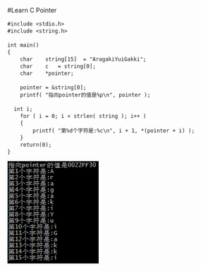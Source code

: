 ﻿#Learn C Pointer

```
#include <stdio.h>
#include <string.h>

int main()
{
	char	string[15]	= "AragakiYuiGakki";
	char	c	= string[0];
	char	*pointer;

	pointer = &string[0];
	printf( "指向pointer的值是%p\n", pointer );

  int i;
	for ( i = 0; i < strlen( string ); i++ )
	{
		printf( "第%d个字符是:%c\n", i + 1, *(pointer + i) );
	}
	return(0);
}
```
  
![打印结果:](https://github.com/OtakuWeiZhao/LearnCplus/blob/master/learnPointer/picture/lcp1.PNG)

